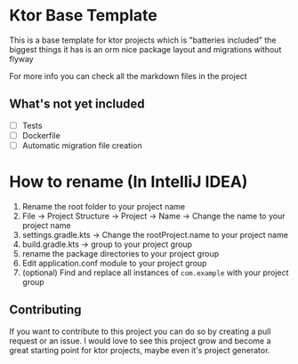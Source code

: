 # Ktor Base Template
This is a base template for ktor projects which is "batteries included" the biggest things it has is an orm nice package layout and migrations without flyway 

For more info you can check all the markdown files in the project

## What's not yet included
- [ ] Tests
- [ ] Dockerfile
- [ ] Automatic migration file creation

# How to rename (In IntelliJ IDEA)
1. Rename the root folder to your project name
2. File -> Project Structure -> Project -> Name -> Change the name to your project name
3. settings.gradle.kts -> Change the rootProject.name to your project name
4. build.gradle.kts -> group to your project group
5. rename the package directories to your project group
6. Edit application.conf module to your project group
7. (optional) Find and replace all instances of `com.example` with your project group


## Contributing
If you want to contribute to this project you can do so by creating a pull request or an issue.
I would love to see this project grow and become a great starting point for ktor projects, maybe even it's project generator.